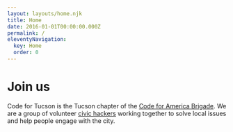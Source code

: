 ```yaml
---
layout: layouts/home.njk
title: Home
date: 2016-01-01T00:00:00.000Z
permalink: /
eleventyNavigation:
  key: Home
  order: 0
---
```

# Join us

Code for Tucson is the Tucson chapter of the [Code for America Brigade](http://codeforamerica.org/brigade/about). We are a group of volunteer [civic hackers](http://www.codeforamerica.org/blog/2013/05/06/what-is-a-civic-hacker/) working together to solve local issues and help people engage with the city.